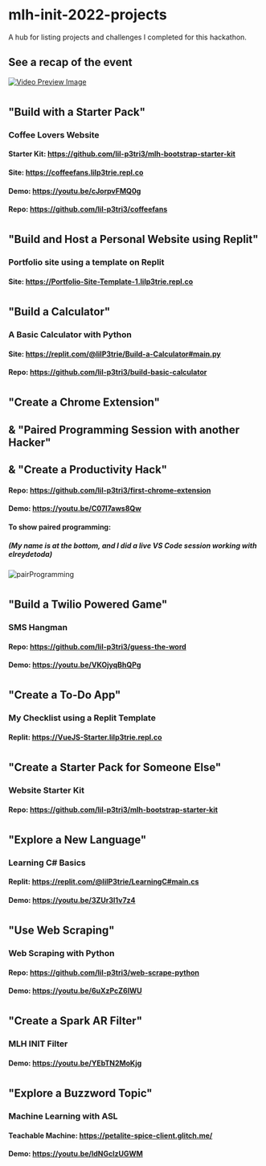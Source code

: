 # mlh-init-2022-projects
A hub for listing projects and challenges I completed for this hackathon.

## See a recap of the event
[![Video Preview Image](https://img.youtube.com/vi/5fSmiRu8R_o/0.jpg)](https://www.youtube.com/watch?v=5fSmiRu8R_o)

# 
## "Build with a Starter Pack" 
### Coffee Lovers Website
#### Starter Kit: <https://github.com/lil-p3tri3/mlh-bootstrap-starter-kit>
#### Site: https://coffeefans.lilp3trie.repl.co
#### Demo: https://youtu.be/cJorpvFMQ0g
#### Repo: https://github.com/lil-p3tri3/coffeefans

# 
## "Build and Host a Personal Website using Replit"
### Portfolio site using a template on Replit
#### Site: https://Portfolio-Site-Template-1.lilp3trie.repl.co

# 
## "Build a Calculator"
### A Basic Calculator with Python
#### Site: https://replit.com/@lilP3trie/Build-a-Calculator#main.py
#### Repo: https://github.com/lil-p3tri3/build-basic-calculator

# 
## "Create a Chrome Extension"
## & "Paired Programming Session with another Hacker"
## & "Create a Productivity Hack"
#### Repo: https://github.com/lil-p3tri3/first-chrome-extension
#### Demo: https://youtu.be/C07I7aws8Qw
#### To show paired programming: 
##### (My name is at the bottom, and I did a live VS Code session working with elreydetoda)
![pairProgramming](https://user-images.githubusercontent.com/25125692/124408066-6f847180-dd13-11eb-8aa6-c98d3fbc1bfd.PNG)

# 
## "Build a Twilio Powered Game" 
### SMS Hangman
#### Repo: https://github.com/lil-p3tri3/guess-the-word
#### Demo: https://youtu.be/VKOjyqBhQPg

# 
## "Create a To-Do App"
### My Checklist using a Replit Template
#### Replit: https://VueJS-Starter.lilp3trie.repl.co

# 
## "Create a Starter Pack for Someone Else"
### Website Starter Kit
#### Repo: https://github.com/lil-p3tri3/mlh-bootstrap-starter-kit

# 
## "Explore a New Language"
### Learning C# Basics 
#### Replit: https://replit.com/@lilP3trie/LearningC#main.cs
#### Demo: https://youtu.be/3ZUr3l1v7z4

# 
## "Use Web Scraping" 
### Web Scraping with Python
#### Repo: https://github.com/lil-p3tri3/web-scrape-python
#### Demo: https://youtu.be/6uXzPcZ6lWU

# 
## "Create a Spark AR Filter"
### MLH INIT Filter
#### Demo: https://youtu.be/YEbTN2MoKjg

# 
## "Explore a Buzzword Topic"
### Machine Learning with ASL
#### Teachable Machine: https://petalite-spice-client.glitch.me/
#### Demo: https://youtu.be/ldNGclzUGWM
